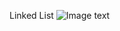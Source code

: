 Linked List
![Image text](https://github.com/Kaicheng1995/DataStructure_Algorithm/blob/master/img_folder/IntList.png)
